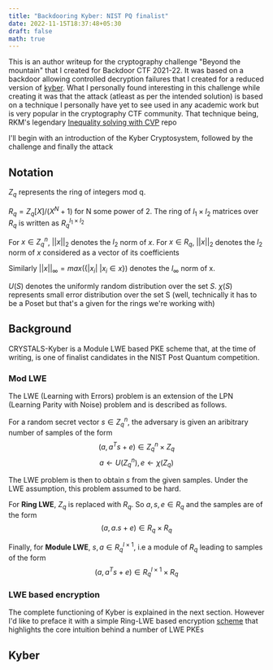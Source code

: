 ```yaml
---
title: "Backdooring Kyber: NIST PQ finalist"
date: 2022-11-15T18:37:48+05:30
draft: false
math: true
---
```



This is an author writeup for the cryptography challenge "Beyond the mountain" that I created for Backdoor CTF 2021-22. It was based on a backdoor allowing controlled decryption failures that I created for a reduced version of [kyber](https://ieeexplore.ieee.org/abstract/document/8406610). What I personally found interesting in this challenge while creating it was that the attack (atleast as per the intended solution) is based on a technique I personally have yet to see used in any academic work but is very popular in the cryptography CTF community. That technique being, RKM's legendary [Inequality solving with CVP](https://github.com/rkm0959/Inequality_Solving_with_CVP) repo

I'll begin with an introduction of the Kyber Cryptosystem, followed by the challenge and finally the attack

## Notation
$Z_q$ represents the ring of integers mod q. 

$R_q = Z_q[X]/(X^N + 1)$ for N some power of 2. The ring of $l_1 \times l_2$ matrices over $R_q$ is written as $R_q^{l_1 \times l_2}$ 

For $x \in Z_q^n$, $||x||_2$ denotes the $l_2$ norm of $x$. For $x \in R_q$,  $||x||_2$ denotes the $l_2$ norm of $x$ considered as a vector of its coefficients

Similarly $||x||_{\infty} = max(\{|x_i|\ | x_i \in x\})$ denotes the $l_{\infty}$ norm of x.

$U(S)$ denotes the uniformly random distribution over the set $S$.
$\chi(S)$ represents small error distribution over the set S (well, technically it has to be a Poset but that's a given for the rings we're working with)

## Background

CRYSTALS-Kyber is a Module LWE based PKE scheme that, at the time of writing, is one of finalist candidates in the NIST Post Quantum competition.

### Mod LWE

The LWE (Learning with Errors) problem is an extension of the LPN (Learning Parity with Noise) problem and is described as follows.

For a random secret vector $s \in Z_q^n$, the adversary is given an aribitrary number of samples of the form 
$$(a, a^Ts + e) \in Z_q^n \times Z_q$$ $$a \leftarrow U(Z_q^n), e \leftarrow \chi(Z_q)$$

The LWE problem is then to obtain $s$ from the given samples. Under the LWE assumption, this problem assumed to be hard.

For **Ring LWE**, $Z_q$ is replaced with $R_q$. So $a, s, e \in R_q$ and the samples are of the form
$$(a, a.s + e) \in R_q \times R_q$$

Finally, for **Module LWE**, $s, a \in R_q^{l \times 1}$, i.e a module of $R_q$ leading to samples of the form
$$(a, a^Ts + e) \in R_q^{l \times 1} \times R_q$$

### LWE based encryption

The complete functioning of Kyber is explained in the next section. However I'd like to preface it with a simple Ring-LWE based encryption [scheme](https://eprint.iacr.org/2013/293) that highlights the core intuition behind a number of LWE PKEs

## Kyber